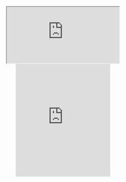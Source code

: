 <div style="text-align: center"><iframe src="https://docs.google.com/document/d/e/2PACX-1vQL21fLOXE2AXjJ1M13EozHelJqqeXDK9rhwtssUirMYDiKyw7bEZ4yIJcRzIoOEDZJYSvZP1v57OfA/pub?embedded=true"></iframe></div>
<div style="text-align: center"><iframe src="https://docs.google.com/document/d/e/2PACX-1vQL21fLOXE2AXjJ1M13EozHelJqqeXDK9rhwtssUirMYDiKyw7bEZ4yIJcRzIoOEDZJYSvZP1v57OfA/pub?embedded=true"" frameborder="0" width="50%" height="300" scrolling="no"></iframe></div>
